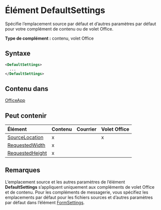 # <a name="defaultsettings-element"></a>Élément DefaultSettings

Spécifie l’emplacement source par défaut et d’autres paramètres par défaut pour votre complément de contenu ou de volet Office.

**Type de complément :** contenu, volet Office

## <a name="syntax"></a>Syntaxe

```XML
<DefaultSettings>
  ...
</DefaultSettings>
```

## <a name="contained-in"></a>Contenu dans

[OfficeApp](officeapp.md)

## <a name="can-contain"></a>Peut contenir

|**Élément**|**Contenu**|**Courrier**|**Volet Office**|
|:-----|:-----|:-----|:-----|
|[SourceLocation](sourcelocation.md)|x||x|
|[RequestedWidth](requestedwidth.md)|x|||
|[RequestedHeight](requestedheight.md)|x|||

## <a name="remarks"></a>Remarques

L’emplacement source et les autres paramètres de l’élément **DefaultSettings** s’appliquent uniquement aux compléments de volet Office et de contenu. Pour les compléments de messagerie, vous spécifiez les emplacements par défaut pour les fichiers sources et d’autres paramètres par défaut dans l’élément [FormSettings](formsettings.md).

